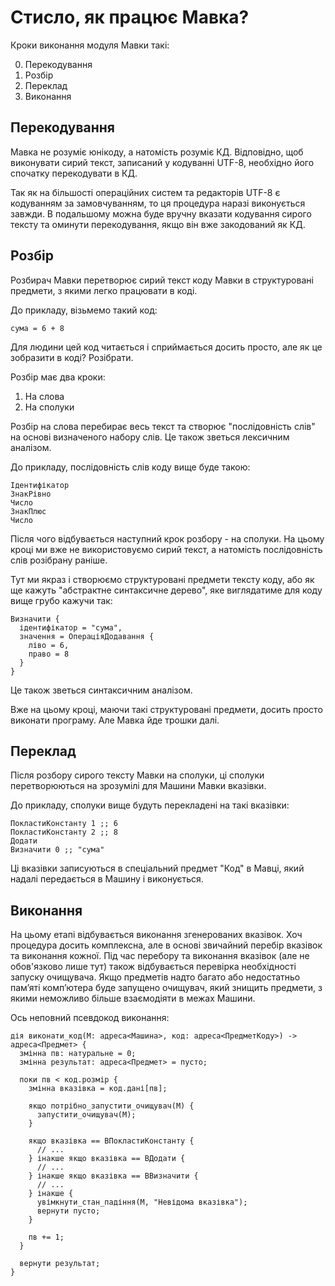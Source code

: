 # Стисло, як працює Мавка?

Кроки виконання модуля Мавки такі:

0. Перекодування
1. Розбір
2. Переклад
3. Виконання

## Перекодування

Мавка не розуміє юнікоду, а натомість розуміє КД.
Відповідно, щоб виконувати сирий текст, записаний у кодуванні UTF-8, необхідно його спочатку перекодувати в КД.

Так як на більшості операційних систем та редакторів UTF-8 є кодуванням за замовчуванням, то ця процедура наразі виконується завжди.
В подальшому можна буде вручну вказати кодування сирого тексту та оминути перекодування, якщо він вже закодований як КД.

## Розбір

Розбирач Мавки перетворює сирий текст коду Мавки в структуровані предмети, з якими легко працювати в коді.

До прикладу, візьмемо такий код:

```мавка
сума = 6 + 8
```

Для людини цей код читається і сприймається досить просто, але як це зобразити в коді? Розібрати.

Розбір має два кроки:

1. На слова
2. На сполуки

Розбір на слова перебирає весь текст та створює "послідовність слів" на основі визначеного набору слів. Це також зветься лексичним аналізом.

До прикладу, послідовність слів коду вище буде такою:

```
Ідентифікатор
ЗнакРівно
Число
ЗнакПлюс
Число
```

Після чого відбувається наступний крок розбору - на сполуки. На цьому кроці ми вже не використовуємо сирий текст, а натомість послідовність слів розібрану раніше.

Тут ми якраз і створюємо структуровані предмети тексту коду, або як ще кажуть "абстрактне синтаксичне дерево", яке виглядатиме для коду вище грубо кажучи так:

```ціль
Визначити {
  ідентифікатор = "сума",
  значення = ОпераціяДодавання {
    ліво = 6,
    право = 8
  }
}
```

Це також зветься синтаксичним аналізом.

Вже на цьому кроці, маючи такі структуровані предмети, досить просто виконати програму. Але Мавка йде трошки далі.

## Переклад

Після розбору сирого тексту Мавки на сполуки, ці сполуки перетворюються на зрозумілі для Машини Мавки вказівки.

До прикладу, сполуки вище будуть перекладені на такі вказівки:

```
ПокластиКонстанту 1 ;; 6
ПокластиКонстанту 2 ;; 8
Додати
Визначити 0 ;; "сума"
```

Ці вказівки записуються в спеціальний предмет "Код" в Мавці, який надалі передається в Машину і виконується.

## Виконання

На цьому етапі відбувається виконання згенерованих вказівок. Хоч процедура досить комплексна, але в основі звичайний перебір вказівок та виконання кожної. Під час перебору та виконання вказівок (але не обов'язково лише тут) також відбувається перевірка необхідності запуску очищувача. Якщо предметів надто багато або недостатньо памʼяті компʼютера буде запущено очищувач, який знищить предмети, з якими неможливо більше взаємодіяти в межах Машини.

Ось неповний псевдокод виконання:

```ціль
дія виконати_код(М: адреса<Машина>, код: адреса<ПредметКоду>) -> адреса<Предмет> {
  змінна пв: натуральне = 0;
  змінна результат: адреса<Предмет> = пусто;

  поки пв < код.розмір {
    змінна вказівка = код.дані[пв];

    якщо потрібно_запустити_очищувач(М) {
      запустити_очищувач(М);
    }

    якщо вказівка == ВПокластиКонстанту {
      // ...
    } інакше якщо вказівка == ВДодати {
      // ...
    } інакше якщо вказівка == ВВизначити {
      // ...
    } інакше {
      увімкнути_стан_падіння(М, "Невідома вказівка");
      вернути пусто;
    }

    пв += 1;
  }

  вернути результат;
}
```
